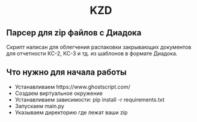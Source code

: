 <h1 align="center">KZD</h1>

<h2> Парсер для zip файлов с Диадока</h2>
<p>
  Скрипт написан для облегчения распаковки закрывающих документов для отчетности КС-2, КС-3 и тд. из шаблонов в формате Диадока.
</p>

<h2>Что нужно для начала работы</h2>

<ul>
  <li> Устанавливаем https://www.ghostscript.com/</li>
  <li> Создаем виртуальное окружение</li>
  <li> Устанавливаем зависимости: pip install -r requirements.txt</li>
  <li> Запускаем main.py </li>
  <li> Указываем директорию где лежат ваши zip</li>
</ul>
